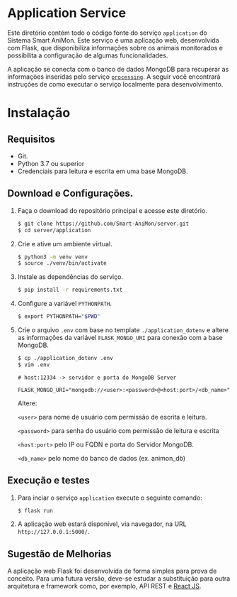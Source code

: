 # Application Service

Este diretório contém todo o código fonte do serviço `application` do Sistema Smart AniMon. Este serviço é uma aplicação web, desenvolvida com Flask, que disponibiliza informações sobre os animais monitorados e possibilita a configuração de algumas funcionalidades. 

A aplicação se conecta com o banco de dados MongoDB para recuperar as informações inseridas pelo serviço [`processing`](https://github.com/Smart-AniMon/server/tree/main/processing). A seguir você encontrará instruções de como executar o serviço localmente para desenvolvimento.

# Instalação

## Requisitos

* Git.
* Python 3.7 ou superior
* Credenciais para leitura e escrita em uma base MongoDB.

## Download e Configurações.

1. Faça o download do repositório principal e acesse este diretório.
	```bash
	$ git clone https://github.com/Smart-AniMon/server.git
	$ cd server/application
	```

2. Crie e ative um ambiente virtual.
    ```bash
	$ python3 -m venv venv
    $ source ./venv/bin/activate
	```
3. Instale as dependências do serviço.
    ```bash
    $ pip install -r requirements.txt
	```

4. Configure a variável `PYTHONPATH`.
    ```bash
    $ export PYTHONPATH="$PWD"
	```

5. Crie o arquivo `.env` com base no template `./application_dotenv` e altere as informações da variável `FLASK_MONGO_URI` para conexão com a base MongoDB.
    ```bash
    $ cp ./application_dotenv .env
    $ vim .env
    ```

    ```properties
    # host:12334 -> servidor e porta do MongoDB Server

    FLASK_MONGO_URI="mongodb://<user>:<password>@<host:port>/<db_name>"
    ```
    Altere:
    
    `<user>` para nome de usuário com permissão de escrita e leitura.
    
    `<password>` para senha do usuário com permissão de leitura e escrita

    `<host:port>` pelo IP ou FQDN e porta do Servidor MongoDB.

    `<db_name>` pelo nome do banco de dados (ex. animon_db)

## Execução e testes

1. Para inciar o serviço `application` execute o seguinte comando:
    ```bash
    $ flask run
    ```

2. A aplicação web estará disponível, via navegador, na URL `http://127.0.0.1:5000/`.

## Sugestão de Melhorias

A aplicação web Flask foi desenvolvida de forma simples para prova de conceito. Para uma futura versão, deve-se estudar a substituição para outra arquitetura e framework como, por exemplo, API REST e [React JS](https://pt-br.reactjs.org/).
